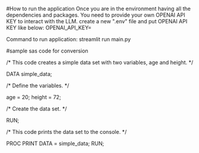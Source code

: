 
#How to run the application 
Once you are in the environment having all the dependencies and packages. 
You need to provide your own OPENAI API KEY to interact with the LLM.
create a new ".env" file and put OPENAI API KEY like below:
OPENAI_API_KEY=<put your OPENAI API KEY HERE>

Command to run application: streamlit run main.py


#sample sas code for conversion

/* This code creates a simple data set with two variables, age and height. */

DATA simple_data;

/* Define the variables. */

age = 20;
height = 72;

/* Create the data set. */

RUN;

/* This code prints the data set to the console. */

PROC PRINT DATA = simple_data;
RUN;